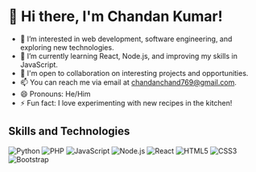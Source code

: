 # 👋 Hi there, I'm Chandan Kumar!

- 👀 I’m interested in web development, software engineering, and exploring new technologies.
- 🌱 I’m currently learning React, Node.js, and improving my skills in JavaScript.
- 💼 I'm open to collaboration on interesting projects and opportunities.
- 📫 You can reach me via email at chandanchand769@gmail.com.
- 😄 Pronouns: He/Him
- ⚡ Fun fact: I love experimenting with new recipes in the kitchen!

## Skills and Technologies
![Python](https://img.icons8.com/color/48/000000/python.png)
![PHP](https://img.icons8.com/officel/48/000000/php-logo.png)
![JavaScript](https://img.icons8.com/color/48/000000/javascript.png)
![Node.js](https://img.icons8.com/color/48/000000/nodejs.png)
![React](https://img.icons8.com/color/48/000000/react-native.png)
![HTML5](https://img.icons8.com/color/48/000000/html-5.png)
![CSS3](https://img.icons8.com/color/48/000000/css3.png)
![Bootstrap](https://img.icons8.com/color/48/000000/bootstrap.png)


